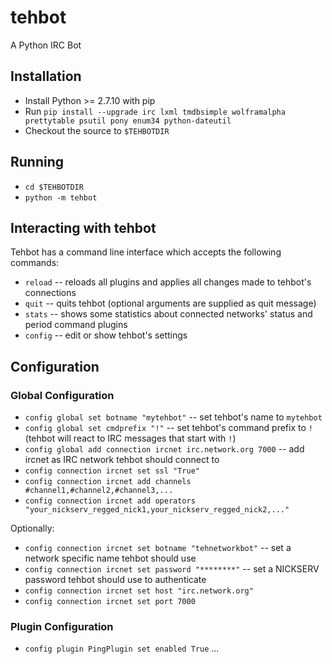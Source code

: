# tehbot
A Python IRC Bot

## Installation
* Install Python >= 2.7.10 with pip
* Run `pip install --upgrade irc lxml tmdbsimple wolframalpha prettytable psutil pony enum34 python-dateutil`
* Checkout the source to `$TEHBOTDIR`

## Running
* `cd $TEHBOTDIR`
* `python -m tehbot`

## Interacting with tehbot
Tehbot has a command line interface which accepts the following commands:
* `reload` -- reloads all plugins and applies all changes made to tehbot's connections
* `quit` -- quits tehbot (optional arguments are supplied as quit message)
* `stats` -- shows some statistics about connected networks' status and period command plugins
* `config` -- edit or show tehbot's settings

## Configuration

### Global Configuration
* `config global set botname "mytehbot"` -- set tehbot's name to `mytehbot`
* `config global set cmdprefix "!"` -- set tehbot's command prefix to `!` (tehbot will react to IRC messages that start with `!`)
* `config global add connection ircnet irc.network.org 7000` -- add ircnet as IRC network tehbot should connect to
* `config connection ircnet set ssl "True"`
* `config connection ircnet add channels #channel1,#channel2,#channel3,...`
* `config connection ircnet add operators "your_nickserv_regged_nick1,your_nickserv_regged_nick2,..."`

Optionally:
* `config connection ircnet set botname "tehnetworkbot"` -- set a network specific name tehbot should use
* `config connection ircnet set password "********"` -- set a NICKSERV password tehbot should use to authenticate
* `config connection ircnet set host "irc.network.org"`
* `config connection ircnet set port 7000`

### Plugin Configuration
* `config plugin PingPlugin set enabled True`
...
